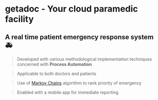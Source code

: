 # getadoc - Your cloud paramedic facility
## A real time patient emergency response system :ambulance:

> Developed with various methodological implementation techniques concerned with **Process Automation**


> Applicable to both doctors and patients

>Use of [Markov Chains](https://en.wikipedia.org/wiki/Markov_chain) algorithm to rank priority of emergency 

>Enabled with a mobile app for immediate reporting
